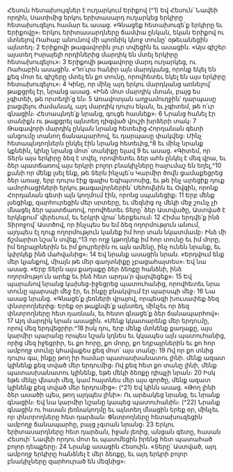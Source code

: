 
Հեսուն հետախույզներ է ուղարկում Երիքով
(^1) Եվ Հեսուն՝ Նավեի որդին, Սատիմից երկու երիտասարդ ուղարկեց երկիրը հետախուզելու համար եւ ասաց.
«Գնացեք հետախուզե՛ք երկիրը եւ Երիքովը»։ Երկու երիտասարդները ճամփա ընկան, եկան Երիքով ու մտնելով Ռահաբ
անունով մի պոռնիկ կնոջ տունը՝ օթեւանեցին այնտեղ։ 2 Երիքովի թագավորին լուր տվեցին եւ ասացին. «Այս գիշեր
այստեղ Իսրայելի որդիներից մարդիկ են մտել երկիրը հետախուզելու»։ 3 Երիքովի թագավորը մարդ ուղարկեց, ու
Ռահաբին ասացին. «Դո՛ւրս հանիր այն մարդկանց, որոնք եկել են քեզ մոտ եւ գիշերը մտել են քո տունը, որովհետեւ եկել
են այս երկիրը հետախուզելու»։ 4 Կինը, որ մինչ այդ երկու մարդկանց առնելով՝ թաքցրել էր, նրանց ասաց. «Ինձ մոտ
մարդիկ մտան, բայց ես չգիտեի, թե որտեղի՛ց են։ 5 Առավոտյան աղջամուղջին՝ դարպասը բացվելու ժամանակ, այդ
մարդիկ դուրս եկան, եւ չգիտեմ, թե ո՛ւր գնացին։ Հետապնդե՛ք նրանց, գուցե հասնեք»։ 6 Նրանց հանել էր տանիքն ու
թաքցրել այնտեղ դիզված վուշի խրձերի տակ։ 7 Թագավորի մարդիկ ընկան նրանց հետեւից Հորդանան գետի անցումը
տանող ճանապարհով, եւ դարպասը փակվեց։ Մինչ հետապնդողներն ընկել էին նրանց հետեւից,^8 եւ մինչ նրանք կքնեին,
կինը նրանց մոտ՝ տանիքը ելավ 9 եւ ասաց. «Գիտեմ, որ Տերն այս երկիրը ձեզ է տվել, որովհետեւ ձեր ահն ընկել է մեզ
վրա, եւ ձեր պատճառով այս երկրի բոլոր բնակիչները հալումաշ են եղել,^10 քանի որ մենք լսել ենք, թե Տերն ինչպե՛ս
Կարմիր ծովն ցամաքեցրեց ձեր առաջ, երբ դուրս էիք գալիս Եգիպտոսից, եւ թե ինչ արեցիք դուք ամորհացիների երկու
թագավորներին՝ Սեհովնին եւ Օվգին, որոնք Հորդանան գետի այն կողմում էին, որոնց սպանեցիք։ 11 Երբ մենք լսեցինք,
զարհուրեցին մեր սրտերը, եւ մեզնից ոչ մեկի մեջ շունչ չի մնացել ձեր պատճառով, որովհետեւ Տերը՝ ձեր Աստվածը,
Աստված է երկնքում՝ վերեւում, եւ երկրի վրա՝ ներքեւում։ 12 Հիմա երդվե՛ք ինձ Տիրոջով՝ Աստծով, որ ինչպես ես եմ ձեզ
ողորմություն անում, այդպես էլ դուք ողորմություն կանեք իմ հոր տան նկատմամբ։ Ինձ մի ճշմարիտ նշա՛ն տվեք,^13 որ
ողջ կթողնեք իմ հոր տունը եւ իմ մորը, իմ եղբայրներին եւ իմ քույրերին ու այն ամենը, ինչ ունեն նրանք, եւ կփրկեք ինձ
մահվանից»։ 14 Եվ նրանք ասացին նրան. «Երդվում ենք մեր կյանքով, միայն թե մեր գաղտնիքը չբացահայտես»։ Եվ նա
ասաց. «Երբ Տերն այս քաղաքը ձեր ձեռքը հանձնի, ինձ ողորմությո՛ւն արեք եւ ինձ հետ արդա՛ր վարվեցեք»։ 15 Եվ
պարանով նրանց կախեց-իջեցրեց պատուհանից, որովհետեւ նրա տունը պարսպի մեջ էր, եւ ինքը բնակվում էր պարսպի
մեջ։ 16 Նա ասաց նրանց. «Գնացե՛ք լեռների վրայով, որպեսզի խուսափեք ձեզ փնտրողներից։ Երեք օր թաքնվե՛ք այնտեղ,
մինչեւ որ ձեզ փնտրողները հետ դառնան, եւ հետո գնացե՛ք ձեր ճանապարհով»։ 17 Այդ մարդիկ նրան ասացին. «Մենք
կկատարենք մեր երդումը, որով մեզ երդվեցրիր.^18 իսկ դու, երբ մենք մտնենք քաղաքը, այս կարմիր պարանը որպես
նշան կդնես եւ կկապես այն պատուհանից, որից մեզ իջեցրիր, եւ քո հորը, քո մորը, քո եղբայրներին եւ քո հոր ամբողջ
տունը կհավաքես քեզ մոտ՝ այս տանը։ 19 Ով որ քո տնից դուրս գա, ինքը թող իր համար պատասխանատու լինի. մենք
ազատ կլինենք քեզ տված մեր երդումից։ Ով քեզ հետ քո տանը լինի, մենք պատասխանատու կլինենք, եթե մեկի ձեռքը
դիպչի նրան։ 20 Իսկ եթե մեկը վնասի մեզ, կամ հայտնես մեր այս գործը, մենք ազատ կլինենք քեզ տված մեր երդումից»։
(^21) Եվ կինն ասաց. «Թող լինի ձեր ասածի պես, թող այդպես լինի»։ Ու արձակեց նրանց, եւ նրանք գնացին։ Եվ նա կարմիր
նշանը կապեց պատուհանին։
(^22) Նրանք գնացին ու հասան լեռնակողմը եւ այնտեղ մնացին երեք օր, մինչեւ որ փնտրողները հետ դարձան։
Փնտրողները հետախուզեցին ամբողջ ճանապարհը, բայց չգտան նրանց։ 23 Երկու երիտասարդները հետ դարձան, իջան
լեռից, անցան գետը, հասան Հեսուի՝ Նավեի որդու մոտ եւ պատմեցին իրենց հետ պատահած բոլոր դեպքերը։ 24 Նրանք
ասացին Հեսուին. «Տերը՝ Աստված, այդ ամբողջ երկիրը հանձնել է մեր ձեռքը, եւ այդ երկրի բոլոր բնակիչները
զարհուրած են մեզնից»։
